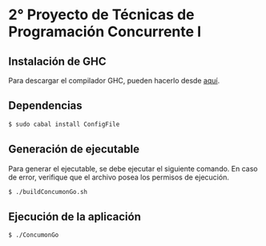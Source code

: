 # 2° Proyecto de Técnicas de Programación Concurrente I

## Instalación de GHC

Para descargar el compilador GHC, pueden hacerlo desde [aquí](https://www.haskell.org/platform/).

## Dependencias
```sh
$ sudo cabal install ConfigFile
```

## Generación de ejecutable
Para generar el ejecutable, se debe ejecutar el siguiente comando. En caso de error, verifique que el archivo posea los permisos de ejecución.
```sh
$ ./buildConcumonGo.sh
```

## Ejecución de la aplicación
```sh
$ ./ConcumonGo
```
